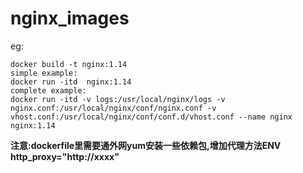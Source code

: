 # nginx_images
eg:  
```
docker build -t nginx:1.14
simple example:
docker run -itd  nginx:1.14
complete example:
docker run -itd -v logs:/usr/local/nginx/logs -v nginx.conf:/usr/local/nginx/conf/nginx.conf -v vhost.conf:/usr/local/nginx/conf/conf.d/vhost.conf --name nginx nginx:1.14
```
**注意:dockerfile里需要通外网yum安装一些依赖包,增加代理方法ENV http_proxy="http://xxxx"**
